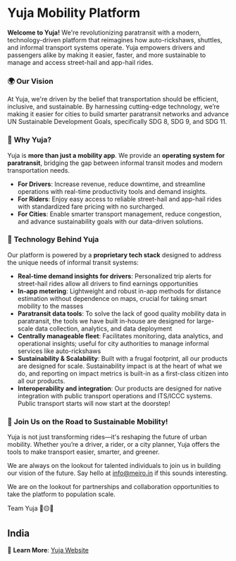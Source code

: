 # Yuja Mobility Platform

**Welcome to Yuja!** We're revolutionizing paratransit with a modern, technology-driven platform that reimagines how auto-rickshaws, shuttles, and informal transport systems operate. Yuja empowers drivers and passengers alike by making it easier, faster, and more sustainable to manage and access street-hail and app-hail rides.

### 🌍 **Our Vision**  
At Yuja, we're driven by the belief that transportation should be efficient, inclusive, and sustainable. By harnessing cutting-edge technology, we’re making it easier for cities to build smarter paratransit networks and advance UN Sustainable Development Goals, specifically SDG 8, SDG 9, and SDG 11.

### 🚀 **Why Yuja?**  
Yuja is **more than just a mobility app**. We provide an **operating system for paratransit**, bridging the gap between informal transit modes and modern transportation needs.

- **For Drivers**: Increase revenue, reduce downtime, and streamline operations with real-time productivity tools and demand insights.
- **For Riders**: Enjoy easy access to reliable street-hail and app-hail rides with standardized fare pricing with no surcharged.
- **For Cities**: Enable smarter transport management, reduce congestion, and advance sustainability goals with our data-driven solutions.

### 🧠 **Technology Behind Yuja**  
Our platform is powered by a **proprietary tech stack** designed to address the unique needs of informal transit systems:  
- **Real-time demand insights for drivers**: Personalized trip alerts for street-hail rides allow all drivers to find earnings opportunities
- **In-app metering**: Lightweight and robust in-app methods for distance estimation without dependence on maps, crucial for taking smart mobility to the masses
- **Paratransit data tools**: To solve the lack of good quality mobility data in paratransit, the tools we have built in-house are designed for large-scale data collection, analytics, and data deployment
- **Centrally manageable fleet**: Facilitates monitoring, data analytics, and operational insights; useful for city authorities to manage informal services like auto-rickshaws
- **Sustainability & Scalability**: Built with a frugal footprint, all our products are designed for scale. Sustainability impact is at the heart of what we do, and reporting on impact metrics is built-in as a first-class citizen into all our products.
- **Interoperability and integration**: Our products are designed for native integration with public transport operations and ITS/ICCC systems. Public transport starts will now start at the doorstep!

### 🤝 **Join Us on the Road to Sustainable Mobility!**  
Yuja is not just transforming rides—it's reshaping the future of urban mobility. Whether you’re a driver, a rider, or a city planner, Yuja offers the tools to make transport easier, smarter, and greener.

We are always on the lookout for talented individuals to join us in building our vision of the future. Say hello at info@meiro.in if this sounds interesting.

We are on the lookout for partnerships and collaboration opportunities to take the platform to population scale.

Team Yuja
🔵🟡🔴

India
---

🔗 **Learn More**: [Yuja Website](www.meiro.in)  
